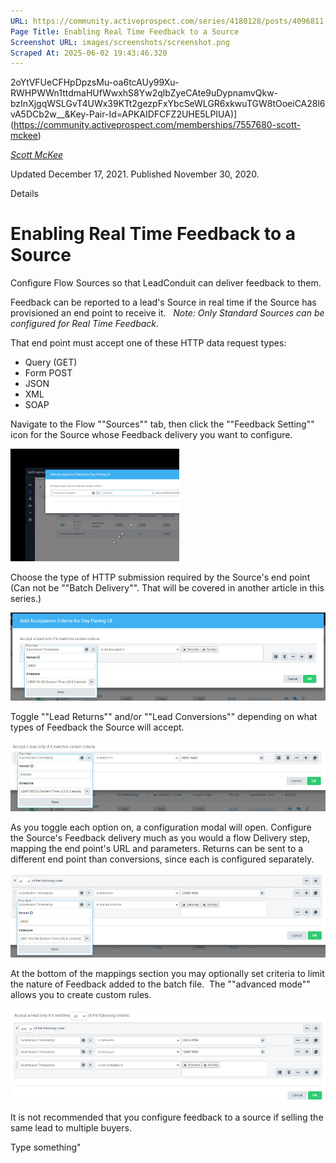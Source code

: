 ```yaml
---
URL: https://community.activeprospect.com/series/4180128/posts/4096811-enabling-real-time-feedback-to-a-source
Page Title: Enabling Real Time Feedback to a Source
Screenshot URL: images/screenshots/screenshot.png
Scraped At: 2025-06-02 19:43:46.320
---
```

2oYtVFUeCFHpDpzsMu-oa6tcAUy99Xu-RWHPWWn1ttdmaHUfWwxhS8Yw2qlbZyeCAte9uDypnamvQkw-bzInXjgqWSLGvT4UWx39KTt2gezpFxYbcSeWLGR6xkwuTGW8tOoeiCA28l6vA5DCb2w__&Key-Pair-Id=APKAIDFCFZ2UHE5LPIUA)](https://community.activeprospect.com/memberships/7557680-scott-mckee)

[_Scott McKee_](https://community.activeprospect.com/memberships/7557680-scott-mckee)

Updated December 17, 2021. Published November 30, 2020.

Details

# Enabling Real Time Feedback to a Source

Configure Flow Sources so that LeadConduit can deliver feedback to them.

Feedback can be reported to a lead's Source in real time if the Source has provisioned an end point to receive it.   _Note: Only Standard Sources can be configured for Real Time Feedback._

That end point must accept one of these HTTP data request types:

- Query (GET)
- Form POST
- JSON
- XML
- SOAP

Navigate to the Flow ""Sources"" tab, then click the ""Feedback Setting"" icon for the Source whose Feedback delivery you want to configure.

![](images/image-1.png)

Choose the type of HTTP submission required by the Source's end point (Can not be ""Batch Delivery"". That will be covered in another article in this series.)

![](images/image-2.png)

Toggle ""Lead Returns"" and/or ""Lead Conversions"" depending on what types of Feedback the Source will accept.

![](images/image-3.png)

As you toggle each option on, a configuration modal will open. Configure the Source's Feedback delivery much as you would a flow Delivery step, mapping the end point's URL and parameters. Returns can be sent to a different end point than conversions, since each is configured separately.

![](images/image-4.png)

At the bottom of the mappings section you may optionally set criteria to limit the nature of Feedback added to the batch file.  The ""advanced mode"" allows you to create custom rules.

![](images/image-5.png)

It is not recommended that you configure feedback to a source if selling the same lead to multiple buyers.

Type something"
